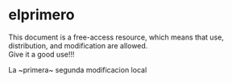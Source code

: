# elprimero
This document is a free-access resource, which means that use, distribution, and modification are allowed.  
Give it a good use!!!  

La ~primera~ segunda modificacion local
